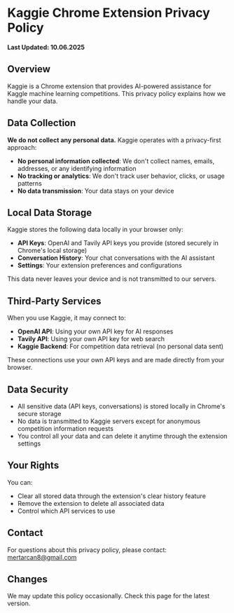# Kaggie Chrome Extension Privacy Policy

**Last Updated: 10.06.2025**

## Overview
Kaggie is a Chrome extension that provides AI-powered assistance for Kaggle machine learning competitions. This privacy policy explains how we handle your data.

## Data Collection
**We do not collect any personal data.** Kaggie operates with a privacy-first approach:

- **No personal information collected**: We don't collect names, emails, addresses, or any identifying information
- **No tracking or analytics**: We don't track user behavior, clicks, or usage patterns
- **No data transmission**: Your data stays on your device

## Local Data Storage
Kaggie stores the following data locally in your browser only:

- **API Keys**: OpenAI and Tavily API keys you provide (stored securely in Chrome's local storage)
- **Conversation History**: Your chat conversations with the AI assistant
- **Settings**: Your extension preferences and configurations

This data never leaves your device and is not transmitted to our servers.

## Third-Party Services
When you use Kaggie, it may connect to:

- **OpenAI API**: Using your own API key for AI responses
- **Tavily API**: Using your own API key for web search
- **Kaggie Backend**: For competition data retrieval (no personal data sent)

These connections use your own API keys and are made directly from your browser.

## Data Security
- All sensitive data (API keys, conversations) is stored locally in Chrome's secure storage
- No data is transmitted to Kaggie servers except for anonymous competition information requests
- You control all your data and can delete it anytime through the extension settings

## Your Rights
You can:
- Clear all stored data through the extension's clear history feature
- Remove the extension to delete all associated data
- Control which API services to use

## Contact
For questions about this privacy policy, please contact: mertarcan8@gmail.com

## Changes
We may update this policy occasionally. Check this page for the latest version.
